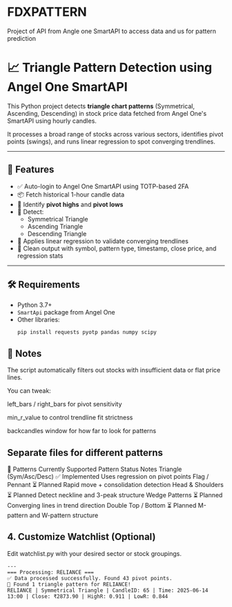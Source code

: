 # FDXPATTERN
Project of API from Angle one SmartAPI to access data and us for pattern prediction
# 📈 Triangle Pattern Detection using Angel One SmartAPI

This Python project detects **triangle chart patterns** (Symmetrical, Ascending, Descending) in stock price data fetched from Angel One's SmartAPI using hourly candles.

It processes a broad range of stocks across various sectors, identifies pivot points (swings), and runs linear regression to spot converging trendlines.

---

## 🚀 Features

- ✅ Auto-login to Angel One SmartAPI using TOTP-based 2FA
- 📦 Fetch historical 1-hour candle data
- 📍 Identify **pivot highs** and **pivot lows**
- 🔺 Detect:
  - Symmetrical Triangle
  - Ascending Triangle
  - Descending Triangle
- 🧠 Applies linear regression to validate converging trendlines
- 🧾 Clean output with symbol, pattern type, timestamp, close price, and regression stats

---

## 🛠 Requirements

- Python 3.7+
- `SmartApi` package from Angel One
- Other libraries:
  ```bash
  pip install requests pyotp pandas numpy scipy

 ## 📌 Notes
The script automatically filters out stocks with insufficient data or flat price lines.

You can tweak:

left_bars / right_bars for pivot sensitivity

min_r_value to control trendline fit strictness

backcandles window for how far to look for patterns

## Separate files for different patterns
🧠 Patterns Currently Supported
Pattern	Status	Notes
Triangle (Sym/Asc/Desc)	✅ Implemented	Uses regression on pivot points
Flag / Pennant	⏳ Planned	Rapid move + consolidation detection
Head & Shoulders	⏳ Planned	Detect neckline and 3-peak structure
Wedge Patterns	⏳ Planned	Converging lines in trend direction
Double Top / Bottom	⏳ Planned	M-pattern and W-pattern structure

## 4. Customize Watchlist (Optional)
Edit watchlist.py with your desired sector or stock groupings.

```
---
=== Processing: RELIANCE ===
✅ Data processed successfully. Found 43 pivot points.
🔺 Found 1 triangle pattern for RELIANCE!
RELIANCE | Symmetrical Triangle | CandleID: 65 | Time: 2025-06-14 13:00 | Close: ₹2873.90 | HighR: 0.911 | LowR: 0.844

```
